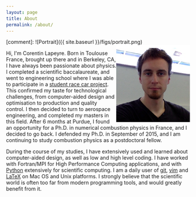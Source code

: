 ```yaml
---
layout: page
title: About
permalink: /about/
---
```


[comment]: ![Portrait]({{ site.baseurl }}/figs/portrait.png)
<img src="portrait.png" width="40%" align="right">

Hi, I'm Corentin Lapeyre. Born in Toulouse France, brought up there and in
Berkeley, CA, I have always been passionate about physics. I completed a
scientific baccalaureate, and went to engineering school where I was able to
participate in a [student race car project](http://www.epsa-team.com/). This
confirmed my taste for technological challenges, from computer-aided design and
optimisation to production and quality control.  I then decided to turn to
aerospace engineering, and completed my masters in this field.  After 6 months
at Purdue, I found an opportunity for a Ph.D. in numerical combustion physics
in France, and I decided to go back.  I defended my Ph.D. in September of 2015,
and I am continuing to study combustion physics as a postdoctoral fellow.

During the course of my studies, I have extensively used and learned about
computer-aided design, as well as low and high level coding.  I have worked
with Fortran/MPI for High Performance Computing applications, and with
[Python](https://www.python.org/) extensively for scientific computing.  I am a
daily user of [git](https://git-scm.com/), [vim](http://www.vim.org/) and
[LaTeX](https://tug.org/mactex/) on Mac OS and Unix platforms.  I strongly
believe that the scientific world is often too far from modern programming
tools, and would greatly benefit from it.
